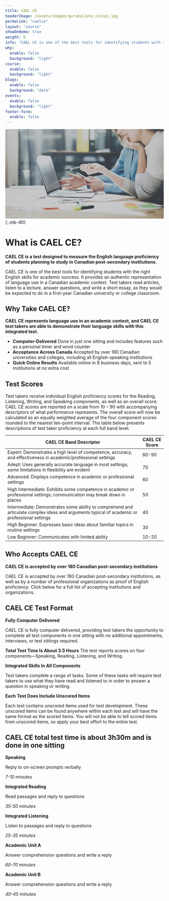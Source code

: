 ```yaml
---
title: CAEL CE
headerImage: /assets/images/gurukul/pte_celcpi.jpg
permalink: "caelce"
layout: "course"
showOnHome: true
weight: 6
info: "CAEL CE is one of the best tools for identifying students with the right English skills for academic success. It provides an authentic representation of language use in a Canadian academic context. Test takers read articles, listen to a lecture, answer questions, and write a short essay, as they would be expected to do in a first-year Canadian university or college classroom."
why:
  enable: false
  background: "light"
course:
  enable: false
  background: "light"
blogs:
  enable: false
  background: "dark"
events:
  enable: false
  background: "light"
footer-form:
  enable: false
---
```


![CELPIP)](assets/images/gurukul/pte_celcpi.jpg)
{:.mb-40}

# What is CAEL CE?

**CAEL CE is a test designed to measure the English language proficiency of students planning to study in Canadian post-secondary institutions.**

CAEL CE is one of the best tools for identifying students with the right English skills for academic success. It provides an authentic representation of language use in a Canadian academic context. Test takers read articles, listen to a lecture, answer questions, and write a short essay, as they would be expected to do in a first-year Canadian university or college classroom.

## Why Take CAEL CE?

**CAEL CE represents language use in an academic context, and CAEL CE test takers are able to demonstrate their language skills with this integrated test.**

- **Computer-Delivered**   Done in just one sitting and includes features such as a personal timer and word counter
- **Acceptance Across Canada** Accepted by over 180 Canadian universities and colleges, including all English-speaking institutions
- **Quick Online Results** Available online in 8 business days, sent to 5 institutions at no extra cost

## Test Scores

Test takers receive individual English proficiency scores for the Reading, Listening, Writing, and Speaking components, as well as an overall score. CAEL CE scores are reported on a scale from 10 – 90 with accompanying descriptors of what performance represents. The overall score will now be calculated as an equally weighted average of the four component scores rounded to the nearest ten-point interval. The table below presents descriptions of test taker proficiency at each full band level.

|CAEL CE Band Descriptor|CAEL CE Score|
|----------|-------------|
| Expert: Demonstrates a high level of competence, accuracy, and effectiveness in academic/professional settings |80-90 |
| Adept: Uses generally accurate language in most settings; some limitations in flexibility are evident | 70    |
| Advanced: Displays competence in academic or professional settings | 60 |
| High Intermediate: Exhibits some competence in academic or professional settings; communication may break down in places | 50 |
| Intermediate: Demonstrates some ability to comprehend and articulate complex ideas and arguments typical of academic or professional settings | 40 |
| High Beginner: Expresses basic ideas about familiar topics in routine settings | 30 |
| Low Beginner: Communicates with limited ability | 10-20 |

## Who Accepts CAEL CE

**CAEL CE is accepted by over 180 Canadian post-secondary institutions**

CAEL CE is accepted by over 180 Canadian post-secondary institutions, as well as by a number of professional organizations as proof of English proficiency. Click below for a full list of accepting institutions and organizations.

## CAEL CE Test Format

**Fully Computer Delivered**

CAEL CE is fully computer delivered, providing test takers the opportunity to complete all test components in one sitting with no additional appointments, interviews, or test sittings required.

**Total Test Time Is About 3.5 Hours**
The test reports scores on four components—Speaking, Reading, Listening, and Writing.

**Integrated Skills In All Components**

Test takers complete a range of tasks. Some of these tasks will require test takers to use what they have read and listened to in order to answer a question in speaking or writing.

**Each Test Does Include Unscored Items**

Each test contains unscored items used for test development. These unscored items can be found anywhere within each test and will have the same format as the scored items. You will not be able to tell scored items from unscored items, so apply your best effort to the entire test.

## CAEL CE total test time is about 3h30m and is done in one sitting

**Speaking**

Reply to on-screen prompts verbally

*7-10 minutes*

**Integrated Reading**

Read passages and reply to questions

*35-50 minutes*

**Integrated Listening**

Listen to passages and reply to questions


*25-35 minutes*

**Academic Unit A**

Answer comprehension questions and write a reply

*60-70 minutes*

**Academic Unit B**

Answer comprehension questions and write a reply

*40-45 minutes*





